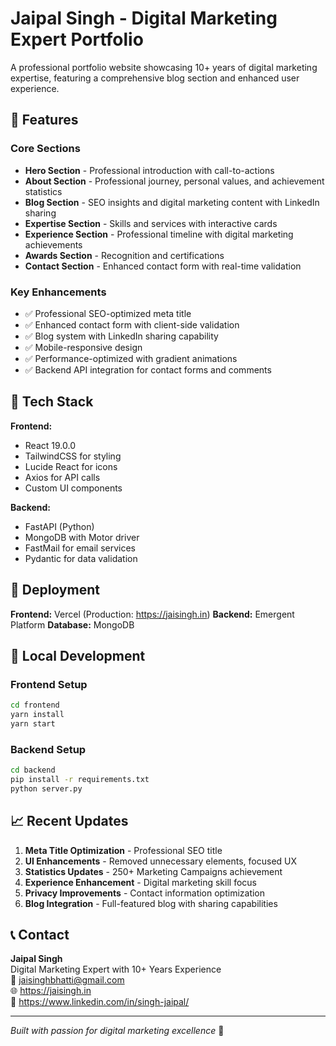 # Jaipal Singh - Digital Marketing Expert Portfolio

A professional portfolio website showcasing 10+ years of digital marketing expertise, featuring a comprehensive blog section and enhanced user experience.

## 🌟 Features

### Core Sections
- **Hero Section** - Professional introduction with call-to-actions
- **About Section** - Professional journey, personal values, and achievement statistics
- **Blog Section** - SEO insights and digital marketing content with LinkedIn sharing
- **Expertise Section** - Skills and services with interactive cards
- **Experience Section** - Professional timeline with digital marketing achievements
- **Awards Section** - Recognition and certifications
- **Contact Section** - Enhanced contact form with real-time validation

### Key Enhancements
- ✅ Professional SEO-optimized meta title
- ✅ Enhanced contact form with client-side validation
- ✅ Blog system with LinkedIn sharing capability
- ✅ Mobile-responsive design
- ✅ Performance-optimized with gradient animations
- ✅ Backend API integration for contact forms and comments

## 🚀 Tech Stack

**Frontend:**
- React 19.0.0
- TailwindCSS for styling
- Lucide React for icons
- Axios for API calls
- Custom UI components

**Backend:**
- FastAPI (Python)
- MongoDB with Motor driver
- FastMail for email services
- Pydantic for data validation

## 📱 Deployment

**Frontend:** Vercel (Production: https://jaisingh.in)
**Backend:** Emergent Platform
**Database:** MongoDB

## 🔧 Local Development

### Frontend Setup
```bash
cd frontend
yarn install
yarn start
```

### Backend Setup
```bash
cd backend
pip install -r requirements.txt
python server.py
```

## 📈 Recent Updates

1. **Meta Title Optimization** - Professional SEO title
2. **UI Enhancements** - Removed unnecessary elements, focused UX
3. **Statistics Updates** - 250+ Marketing Campaigns achievement
4. **Experience Enhancement** - Digital marketing skill focus
5. **Privacy Improvements** - Contact information optimization
6. **Blog Integration** - Full-featured blog with sharing capabilities

## 📞 Contact

**Jaipal Singh**  
Digital Marketing Expert with 10+ Years Experience  
📧 jaisinghbhatti@gmail.com  
🌐 https://jaisingh.in  
💼 https://www.linkedin.com/in/singh-jaipal/

---
*Built with passion for digital marketing excellence* 🚀